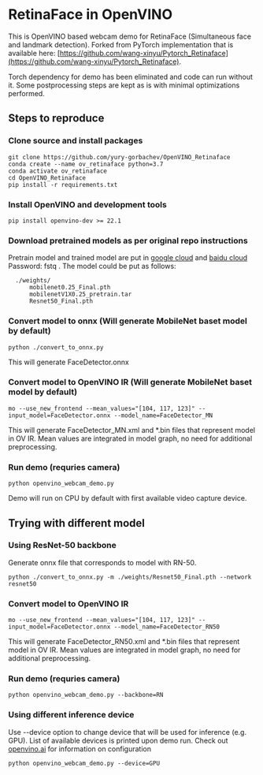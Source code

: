 # RetinaFace in OpenVINO

This is OpenVINO based webcam demo for RetinaFace (Simultaneous face and landmark detection).
Forked from PyTorch implementation that is available here: [https://github.com/wang-xinyu/Pytorch_Retinaface](https://github.com/wang-xinyu/Pytorch_Retinaface).

Torch dependency for demo has been eliminated and code can run without it. Some postprocessing steps are kept as is with minimal optimizations performed.

## Steps to reproduce

### Clone source and install packages
```Shell
git clone https://github.com/yury-gorbachev/OpenVINO_Retinaface
conda create --name ov_retinaface python=3.7
conda activate ov_retinaface
cd OpenVINO_Retinaface
pip install -r requirements.txt
```

### Install OpenVINO and development tools
```Shell
pip install openvino-dev >= 22.1
```

### Download pretrained models as per original repo instructions

Pretrain model  and trained model are put in [google cloud](https://drive.google.com/open?id=1oZRSG0ZegbVkVwUd8wUIQx8W7yfZ_ki1) and [baidu cloud](https://pan.baidu.com/s/12h97Fy1RYuqMMIV-RpzdPg) Password: fstq . The model could be put as follows:
```Shell
  ./weights/
      mobilenet0.25_Final.pth
      mobilenetV1X0.25_pretrain.tar
      Resnet50_Final.pth
```

### Convert model to onnx (Will generate MobileNet baset model by default)

```Shell
python ./convert_to_onnx.py
```
This will generate FaceDetector.onnx

### Convert model to OpenVINO IR (Will generate MobileNet baset model by default)

```Shell
mo --use_new_frontend --mean_values="[104, 117, 123]" --input_model=FaceDetector.onnx --model_name=FaceDetector_MN
```
This will generate FaceDetector_MN.xml and *.bin files that represent model in OV IR.
Mean values are integrated in model graph, no need for additional preprocessing.

### Run demo (requries camera)
```Shell
python openvino_webcam_demo.py
```
Demo will run on CPU by default with first available video capture device.

## Trying with different model

### Using ResNet-50 backbone

Generate onnx file that corresponds to model with RN-50.

```Shell
python ./convert_to_onnx.py -m ./weights/Resnet50_Final.pth --network resnet50
```

### Convert model to OpenVINO IR 

```Shell
mo --use_new_frontend --mean_values="[104, 117, 123]" --input_model=FaceDetector.onnx --model_name=FaceDetector_RN50
```
This will generate FaceDetector_RN50.xml and *.bin files that represent model in OV IR.
Mean values are integrated in model graph, no need for additional preprocessing.

### Run demo (requries camera)
```Shell
python openvino_webcam_demo.py --backbone=RN
```

### Using different inference device

Use --device option to change device that will be used for inference (e.g. GPU). List of available devices is printed upon demo run.
Check out [openvino.ai](openvino.ai) for information on configuration

```Shell
python openvino_webcam_demo.py --device=GPU
```
